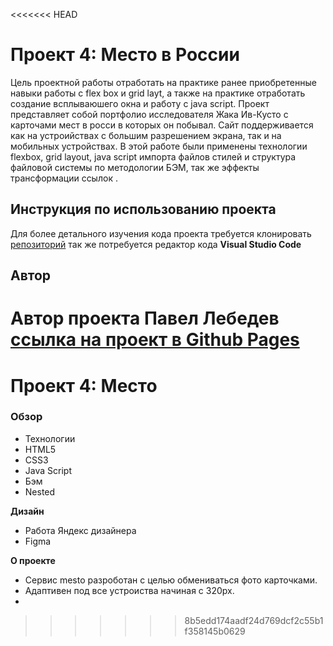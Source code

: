 <<<<<<< HEAD
# Проект 4: Место в России
Цель проектной работы отработать на практике ранее приобретенные навыки работы с flex box и grid layt, а также на практике отработать создание всплываюшего окна и работу с java script. Проект представляет собой портфолио исследователя Жака Ив-Кусто с карточами мест в росси в которых он побывал.
Сайт поддерживается как на устроийствах с большим разрешением экрана, так и на мобильных устройствах.
В этой работе были применены технологии flexbox, grid layout, java script импорта файлов стилей и структура файловой системы по методологии БЭМ, так же эффекты трансформации ссылок .
## Инструкция по использованию проекта
Для более детального изучения кода проекта требуется клонировать [репозиторий](https://github.com/pavel12-blip/mesto) так же потребуется редактор кода **Visual Studio Code**
## Автор
Автор проекта Павел Лебедев  
[ссылка на проект в Github Pages](https://pavel12-blip.github.io/mesto/)
=======
# Проект 4: Место

### Обзор
* Технологии
* HTML5
* CSS3
* Java Script
* Бэм 
* Nested

**Дизайн**

* Работа Яндекс дизайнера
* Figma

**О проекте**
* Сервис mesto разроботан с целью обмениваться фото карточками. 
* Адаптивен под все устроиства начиная с 320px.
* 
>>>>>>> 8b5edd174aadf24d769dcf2c55b1f358145b0629
